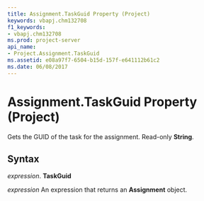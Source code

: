 ```yaml
---
title: Assignment.TaskGuid Property (Project)
keywords: vbapj.chm132708
f1_keywords:
- vbapj.chm132708
ms.prod: project-server
api_name:
- Project.Assignment.TaskGuid
ms.assetid: e08a97f7-6504-b15d-157f-e641112b61c2
ms.date: 06/08/2017
---
```



# Assignment.TaskGuid Property (Project)

Gets the GUID of the task for the assignment. Read-only **String**.


## Syntax

 _expression_. **TaskGuid**

 _expression_ An expression that returns an **Assignment** object.


